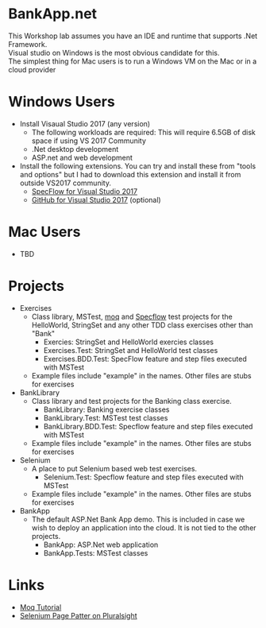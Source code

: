 # BankApp.net

This Workshop lab assumes you have an IDE and runtime that supports .Net Framework.  
Visual studio on Windows is the most obvious candidate for this.  
The simplest thing for Mac users is to run a Windows VM on the Mac or in a cloud provider

# Windows Users
  * Install Visaual Studio 2017 (any version)
    * The following workloads are required: This will require 6.5GB of disk space if using VS 2017 Community
    * .Net desktop development
    * ASP.net and web development
  * Install the following extensions. You can try and install these from "tools and options" but I had to download this extension and install it from outside VS2017 community.  
    * [SpecFlow for Visual Studio 2017](https://marketplace.visualstudio.com/items?itemName=TechTalkSpecFlowTeam.SpecFlowforVisualStudio2017)
    * [GitHub for Visual Studio 2017](https://marketplace.visualstudio.com/items?itemName=GitHub.GitHubExtensionforVisualStudio) (optional)
    
# Mac Users
  * TBD

# Projects
  * Exercises
    * Class library, MSTest, [moq](https://github.com/moq) and [Specflow](http://specflow.org/) test projects for the HelloWorld, StringSet and any other TDD class exercises other than "Bank"
      * Exercies: StringSet and HelloWorld exercies classes
      * Exercises.Test: StringSet and HelloWorld test classes
      * Exercises.BDD.Test: SpecFlow feature and step files executed with MSTest
    * Example files include "example" in the names. Other files are stubs for exercises
  * BankLibrary
    * Class library and test projects for the Banking class exercise.  
      * BankLibrary: Banking exercise classes
      * BankLibrary.Test: MSTest test classes
      * BankLibrary.BDD.Test: Specflow feature and step files executed with MSTest
    * Example files include "example" in the names. Other files are stubs for exercises
  * Selenium
    * A place to put Selenium based web test exercises.
      * Selenium.Test: Specflow feature and step files executed with MSTest
    * Example files include "example" in the names. Other files are stubs for exercises
  * BankApp
    * The default ASP.Net Bank App demo. This is included in case we wish to deploy an application into the cloud.  It is not tied to the other projects.
      * BankApp: ASP.Net web application
      * BankApp.Tests: MSTest classes



# Links
  * [Moq Tutorial](https://github.com/Moq/moq4/wiki/Quickstart)
  * [Selenium Page Patter on Pluralsight](https://www.pluralsight.com/guides/software-engineering-best-practices/getting-started-with-page-object-pattern-for-your-selenium-tests)


